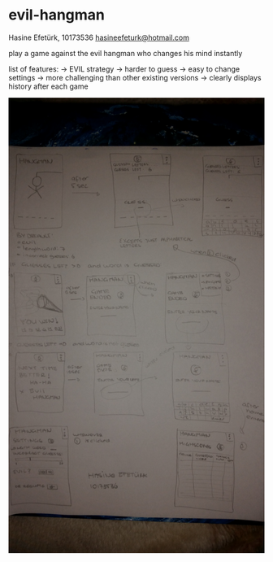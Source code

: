 # evil-hangman

Hasine Efetürk, 10173536 <hasineefeturk@hotmail.com>

play a game against the evil hangman who changes his mind instantly

list of features:
-> EVIL strategy
-> harder to guess
-> easy to change settings
-> more challenging than other existing versions
-> clearly displays history after each game

![alt tag](https://github.com/Hasine/evil-hangman/blob/master/sketchhangman.jpg)

